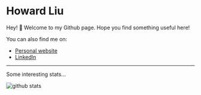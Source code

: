 # Howard Liu

Hey! :wave: Welcome to my Github page. Hope you find something useful here!

You can also find me on:

- [Personal website](https://hsuanhauliu.github.io/)
- [LinkedIn](https://www.linkedin.com/in/hsuanhauliu/)

---

Some interesting stats...

![github stats](https://github-readme-stats.vercel.app/api?username=hsuanhauliu&show_icons=true)
